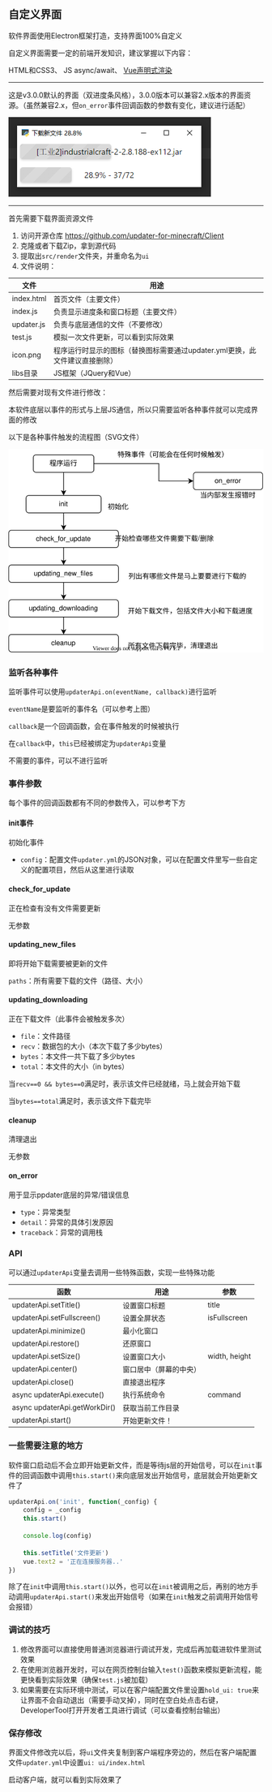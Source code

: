 ## 自定义界面

软件界面使用Electron框架打造，支持界面100%自定义

自定义界面需要一定的前端开发知识，建议掌握以下内容：

HTML和CSS3、 JS async/await、 [Vue声明式渲染](https://vuejs.bootcss.com/guide/#声明式渲染)

---

这是v3.0.0默认的界面（双进度条风格），3.0.0版本可以兼容2.x版本的界面资源。（虽然兼容2.x，但`on_error`事件回调函数的参数有变化，建议进行适配）

![ui-2.7.0](assets/ui-2.7.0.png)

---

首先需要下载界面资源文件

1. 访问开源仓库 https://github.com/updater-for-minecraft/Client
2. 克隆或者下载Zip，拿到源代码
3. 提取出`src/render`文件夹，并重命名为`ui`
4. 文件说明：

| 文件       | 用途                                                         |
| ---------- | ------------------------------------------------------------ |
| index.html | 首页文件（主要文件）                                         |
| index.js   | 负责显示进度条和窗口标题（主要文件）                         |
| updater.js | 负责与底层通信的文件（不要修改）                             |
| test.js    | 模拟一次文件更新，可以看到实际效果                           |
| icon.png   | 程序运行时显示的图标（替换图标需要通过updater.yml更换，此文件建议直接删除） |
| libs目录   | JS框架（JQuery和Vue）                                        |

然后需要对现有文件进行修改：

本软件底层以事件的形式与上层JS通信，所以只需要监听各种事件就可以完成界面的修改

以下是各种事件触发的流程图（SVG文件）

![事件流程图](CustomizeInterface.assets/事件流程图.svg)

### 监听各种事件

监听事件可以使用`updaterApi.on(eventName, callback)`进行监听

`eventName`是要监听的事件名（可以参考上图）

`callback`是一个回调函数，会在事件触发的时候被执行

在`callback`中，`this`已经被绑定为`updaterApi`变量

不需要的事件，可以不进行监听

### 事件参数

每个事件的回调函数都有不同的参数传入，可以参考下方

#### init事件

初始化事件

+ `config`：配置文件`updater.yml`的JSON对象，可以在配置文件里写一些自定义的配置项目，然后从这里进行读取

#### check_for_update

正在检查有没有文件需要更新

无参数

#### updating_new_files

即将开始下载需要被更新的文件

`paths`：所有需要下载的文件（路径、大小）

#### updating_downloading

正在下载文件（此事件会被触发多次）

- `file`：文件路径
- `recv`：数据包的大小（本次下载了多少bytes）
- `bytes`：本文件一共下载了多少bytes
- `total`：本文件的大小（in bytes）

当`recv==0 && bytes==0`满足时，表示该文件已经就绪，马上就会开始下载

当`bytes==total`满足时，表示该文件下载完毕

#### cleanup

清理退出

无参数

#### on_error

用于显示ppdater底层的异常/错误信息

+ `type`：异常类型
+ `detail`：异常的具体引发原因
+ `traceback`：异常的调用栈

### API

可以通过`updaterApi`变量去调用一些特殊函数，实现一些特殊功能

| 函数                          | 用途                   | 参数          |
| ----------------------------- | ---------------------- | ------------- |
| updaterApi.setTitle()         | 设置窗口标题           | title         |
| updaterApi.setFullscreen()    | 设置全屏状态           | isFullscreen  |
| updaterApi.minimize()         | 最小化窗口             |               |
| updaterApi.restore()          | 还原窗口               |               |
| updaterApi.setSize()          | 设置窗口大小           | width, height |
| updaterApi.center()           | 窗口居中（屏幕的中央） |               |
| updaterApi.close()            | 直接退出程序           |               |
| async updaterApi.execute()    | 执行系统命令           | command       |
| async updaterApi.getWorkDir() | 获取当前工作目录       |               |
| updaterApi.start()            | 开始更新文件！         |               |

### 一些需要注意的地方

软件窗口启动后不会立即开始更新文件，而是等待js层的开始信号，可以在`init`事件的回调函数中调用`this.start()`来向底层发出开始信号，底层就会开始更新文件了

```js
updaterApi.on('init', function(_config) {
    config = _config
    this.start()

    console.log(config)

    this.setTitle('文件更新')
    vue.text2 = '正在连接服务器..'
})
```

除了在`init`中调用`this.start()`以外，也可以在`init`被调用之后，再别的地方手动调用`updaterApi.start()`来发出开始信号（如果在`init`触发之前调用开始信号会报错）

### 调试的技巧

1. 修改界面可以直接使用普通浏览器进行调试开发，完成后再加载进软件里测试效果
3. 在使用浏览器开发时，可以在网页控制台输入`test()`函数来模拟更新流程，能更快看到实际效果（确保`test.js`被加载）
4. 如果需要在实际环境中测试，可以在客户端配置文件里设置`hold_ui: true`来让界面不会自动退出（需要手动叉掉），同时在空白处点击右键，DeveloperTool打开开发者工具进行调试（可以查看控制台输出）

### 保存修改

界面文件修改完以后，将`ui`文件夹复制到客户端程序旁边的，然后在客户端配置文件`updater.yml`中设置`ui: ui/index.html `

启动客户端，就可以看到实际效果了